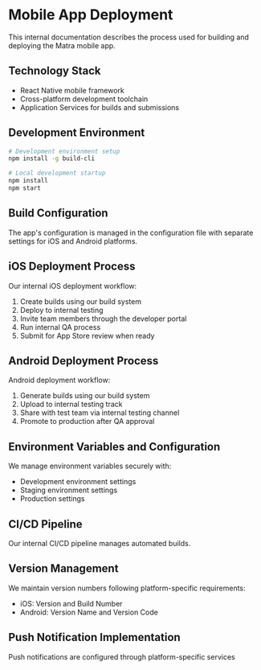 # Mobile App Deployment

This internal documentation describes the process used for building and deploying the Matra mobile app.

## Technology Stack

- React Native mobile framework
- Cross-platform development toolchain
- Application Services for builds and submissions

## Development Environment

```bash
# Development environment setup
npm install -g build-cli

# Local development startup
npm install
npm start
```

## Build Configuration

The app's configuration is managed in the configuration file with separate settings for iOS and Android platforms.

## iOS Deployment Process

Our internal iOS deployment workflow:
1. Create builds using our build system
2. Deploy to internal testing
3. Invite team members through the developer portal
4. Run internal QA process
5. Submit for App Store review when ready

## Android Deployment Process

Android deployment workflow:
1. Generate builds using our build system
2. Upload to internal testing track
3. Share with test team via internal testing channel
4. Promote to production after QA approval

## Environment Variables and Configuration

We manage environment variables securely with:
- Development environment settings
- Staging environment settings
- Production settings

## CI/CD Pipeline

Our internal CI/CD pipeline manages automated builds.

## Version Management

We maintain version numbers following platform-specific requirements:
- iOS: Version and Build Number
- Android: Version Name and Version Code

## Push Notification Implementation

Push notifications are configured through platform-specific services 